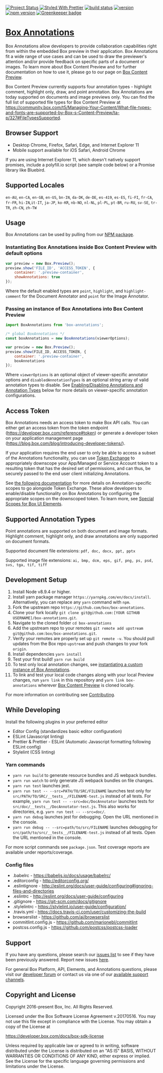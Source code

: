[![Project Status](https://img.shields.io/badge/status-active-brightgreen.svg?style=flat-square)](http://opensource.box.com/badges/)
[![Styled With Prettier](https://img.shields.io/badge/styled_with-prettier-ff69b4.svg?style=flat-square)](https://github.com/prettier/prettier)
[![build status](https://img.shields.io/travis/box/box-content-preview/master.svg?style=flat-square)](https://travis-ci.org/box/box-annotations)
[![version](https://img.shields.io/badge/version-v2.2.0-blue.svg?style=flat-square)](https://github.com/box/box-annotations)
[![npm version](https://img.shields.io/npm/v/box-ui-elements.svg?style=flat-square)](https://www.npmjs.com/package/box-ui-elements)
[![Greenkeeper badge](https://badges.greenkeeper.io/box/box-annotations.svg)](https://greenkeeper.io/)

# [Box Annotations](https://developer.box.com/docs/getting-started-with-new-box-view#section-annotations)

Box Annotations allow developers to provide collaboration capabilities right from within the embedded Box preview in their application. Box Annotations fit a wide range of use cases and can be used to draw the previewer's attention and/or provide feedback on specific parts of a document or images. To learn more about Box Content Preview and for further documentation on how to use it, please go to our page on [Box Content Preview](https://developer.box.com/docs/box-content-preview).

Box Content Preview currently supports four annotation types - highlight comment, highlight only, draw, and point annotation. Box Annotations are today supported on documents and image previews only. You can find the full list of supported file types for Box Content Preview at https://community.box.com/t5/Managing-Your-Content/What-file-types-and-fonts-are-supported-by-Box-s-Content-Preview/ta-p/327#FileTypesSupported.

## Browser Support

*   Desktop Chrome, Firefox, Safari, Edge, and Internet Explorer 11
*   Mobile support available for iOS Safari, Android Chrome

If you are using Internet Explorer 11, which doesn't natively support promises, include a polyfill.io script (see sample code below) or a Promise library like Bluebird.

## Supported Locales

`en-AU`, `en-CA`, `en-GB`, `en-US`, `bn-IN`, `da-DK`, `de-DE`, `es-419`, `es-ES`, `fi-FI`, `fr-CA`, `fr-FR`, `hi-IN`,`it-IT`, `ja-JP`, `ko-KR`, `nb-NO`, `nl-NL`, `pl-PL`, `pt-BR`, `ru-RU`, `sv-SE`, `tr-TR`, `zh-CN`, `zh-TW`

## Usage

Box Annotations can be used by pulling from our [NPM package](https://www.npmjs.com/package/box-annotations).

### Instantiating Box Annotations inside Box Content Preview with default options

```javascript
var preview = new Box.Preview();
preview.show('FILE_ID', 'ACCESS_TOKEN', {
    container: '.preview-container',
    showAnnotations: true
});
```

Where the default enabled types are `point`, `highlight`, and `highlight-comment` for the Document Annotator and `point` for the Image Annotator.

### Passing an instance of Box Annotations into Box Content Preview

```javascript
import BoxAnnotations from 'box-annotations';

/* global BoxAnnotations */
const boxAnnotations = new BoxAnnotations(viewerOptions);

var preview = new Box.Preview();
preview.show(FILE_ID, ACCESS_TOKEN, {
    container: '.preview-container',
    boxAnnotations
});
```

Where `viewerOptions` is an optional object of viewer-specific annotator options and `disabledAnnotationTypes` is an optional string array of valid annotation types to disable. See [Enabling/Disabling Annotations and Annotation Types](docs/enabling-types.md) below for more details on viewer-specific annotation configurations.

## Access Token

Box Annotations needs an access token to make Box API calls. You can either get an access token from the token endpoint (https://developer.box.com/reference#token) or generate a developer token on your application management page (https://blog.box.com/blog/introducing-developer-tokens/).

If your application requires the end user to only be able to access a subset of the Annotations functionality, you can use [Token Exchange](https://developer.box.com/reference#token-exchange) to appropriately downscope your App/Managed or Service Account token to a resulting token that has the desired set of permissions, and can thus, be securely passed to the end user client initializing Annotations.

See [the following documentation](docs/auth.md) for more details on Annotation-specific scopes to go alongside Token Exchange. These allow developers to enable/disable functionality on Box Annotations by configuring the appropriate scopes on the downscoped token. To learn more, see [Special Scopes for Box UI Elements](https://developer.box.com/v2.0/docs/special-scopes-for-box-ui-elements).

## Supported Annotation Types

Point annotations are supported on both document and image formats. Highlight comment, highlight only, and draw annotations are only supported on document formats.

Supported document file extensions: `pdf, doc, docx, ppt, pptx`

Supported image file extensions: `ai, bmp, dcm, eps, gif, png, ps, psd, svs, tga, tif, tiff`

## Development Setup

1.  Install Node v8.9.4 or higher.
2.  Install yarn package manager `https://yarnpkg.com/en/docs/install`. Alternatively, you can replace any `yarn` command with `npm`.
3.  Fork the upstream repo `https://github.com/box/box-annotations`.
4.  Clone your fork locally `git clone git@github.com:[YOUR GITHUB USERNAME]/box-annotations.git`.
5.  Navigate to the cloned folder `cd box-annotations`
6.  Add the upstream repo to your remotes `git remote add upstream git@github.com:box/box-annotations.git`.
7.  Verify your remotes are properly set up `git remote -v`. You should pull updates from the Box repo `upstream` and push changes to your fork `origin`.
8.  Install dependencies `yarn install`
9.  Test your first build! `yarn run build`
10. To test only local annotation changes, see [instantiating a custom instance of Box Annotations](https://github.com/box/box-annotations/#passing-an-instance-of-box-annotations-into-box-content-preview).
11. To link and test your local code changes along with your local Preview changes, run `yarn link` in this repository and `yarn link box-annotations` wherever [Box Content Preview](github.com/box/box-content-preview/) is cloned locally.

For more information on contributing see [Contributing](docs/contributing.md).

## While Developing

Install the following plugins in your preferred editor

*   Editor Config (standardizes basic editor configuration)
*   ESLint (Javascript linting)
*   Prettier & Prettier - ESLint (Automatic Javascript formatting following ESLint config)
*   Stylelint (CSS linting)

### Yarn commands

*   `yarn run build` to generate resource bundles and JS webpack bundles.
*   `yarn run watch` to only generate JS webpack bundles on file changes.
*   `yarn run test` launches jest.
*   `yarn run test -- --src=PATH/TO/SRC/FILENAME` launches test only for `src/PATH/TO/SRC/__tests__/FILENAME-test.js` instead of all tests. For example, `yarn run test -- --src=doc/DocAnnotator` launches tests for `src/doc/__tests__/DocAnnotator-test.js`. This also works for directories, e.g. `yarn run test -- --src=doc/`.
*   `yarn run debug` launches jest for debugging. Open the URL mentioned in the console.
*   `yarn run debug -- --src=path/to/src/FILENAME` launches debugging for `src/path/to/src/__tests__/FILENAME-test.js` instead of all tests. Open the URL mentioned in the console.

For more script commands see `package.json`. Test coverage reports are available under reports/coverage.

### Config files

*   .babelrc - https://babeljs.io/docs/usage/babelrc/
*   .editorconfig - http://editorconfig.org/
*   .eslintignore - http://eslint.org/docs/user-guide/configuring#ignoring-files-and-directories
*   .eslintrc - http://eslint.org/docs/user-guide/configuring
*   .gitignore - https://git-scm.com/docs/gitignore
*   .stylelintrc - https://stylelint.io/user-guide/configuration/
*   .travis.yml - https://docs.travis-ci.com/user/customizing-the-build
*   browserslist - https://github.com/ai/browserslist
*   commitlint.config.js - https://github.com/marionebl/commitlint
*   postcss.config.js - https://github.com/postcss/postcss-loader

## Support

If you have any questions, please search our [issues list](https://github.com/box/box-annotations/issues) to see if they have been previously answered. Report new issues [here](https://github.com/box/box-annotations/issues/new).

For general Box Platform, API, Elements, and Annotations questions, please visit our [developer forum](https://community.box.com/t5/Developer-Forum/bd-p/DeveloperForum) or contact us via one of our [available support channels](https://community.box.com/t5/Community/ct-p/English).

## Copyright and License

Copyright 2016-present Box, Inc. All Rights Reserved.

Licensed under the Box Software License Agreement v.20170516.
You may not use this file except in compliance with the License.
You may obtain a copy of the License at

https://developer.box.com/docs/box-sdk-license

Unless required by applicable law or agreed to in writing, software
distributed under the License is distributed on an "AS IS" BASIS,
WITHOUT WARRANTIES OR CONDITIONS OF ANY KIND, either express or implied.
See the License for the specific language governing permissions and
limitations under the License.
